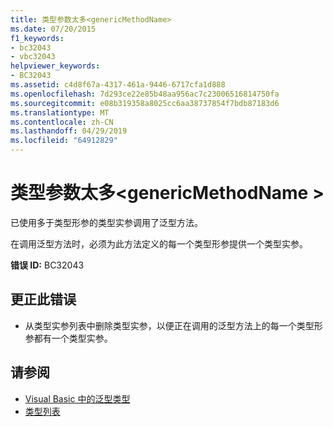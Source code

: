 ```yaml
---
title: 类型参数太多<genericMethodName>
ms.date: 07/20/2015
f1_keywords:
- bc32043
- vbc32043
helpviewer_keywords:
- BC32043
ms.assetid: c4d8f67a-4317-461a-9446-6717cfa1d888
ms.openlocfilehash: 7d293ce22e85b48aa956ac7c23006516814750fa
ms.sourcegitcommit: e08b319358a8025cc6aa38737854f7bdb87183d6
ms.translationtype: MT
ms.contentlocale: zh-CN
ms.lasthandoff: 04/29/2019
ms.locfileid: "64912829"
---
```

# <a name="too-many-type-arguments-to-genericmethodname"></a>类型参数太多\<genericMethodName >
已使用多于类型形参的类型实参调用了泛型方法。  
  
 在调用泛型方法时，必须为此方法定义的每一个类型形参提供一个类型实参。  
  
 **错误 ID:** BC32043  
  
## <a name="to-correct-this-error"></a>更正此错误  
  
- 从类型实参列表中删除类型实参，以便正在调用的泛型方法上的每一个类型形参都有一个类型实参。  
  
## <a name="see-also"></a>请参阅

- [Visual Basic 中的泛型类型](../../visual-basic/programming-guide/language-features/data-types/generic-types.md)
- [类型列表](../../visual-basic/language-reference/statements/type-list.md)
